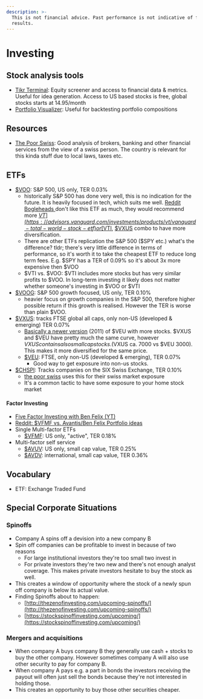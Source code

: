 ```yaml
---
description: >-
  This is not financial advice. Past performance is not indicative of future
  results.
---
```


# Investing

## Stock analysis tools

* [Tikr Terminal](https://tikr.com/): Equity screener and access to financial data & metrics. Useful for idea generation. Access to US based stocks is free, global stocks starts at 14.95/month
* [Portfolio Visualizer](https://www.portfoliovisualizer.com/backtest-portfolio): Useful for backtesting portfolio compositions

## Resources

* [The Poor Swiss](https://thepoorswiss.com/): Good analysis of brokers, banking and other financial services from the view of a swiss person. The country is relevant for this kinda stuff due to local laws, taxes etc.

## ETFs

* [$VOO](https://investor.vanguard.com/investment-products/etfs/profile/voo): S\&P 500, US only, TER 0.03%
  * historically S\&P 500 has done very well, this is no indication for the future. It is heavily focused in tech, which suits me well. [Reddit Bogleheads ](https://www.reddit.com/r/Bogleheads)don't like this ETF as much, they would recommend more [$VT](https://advisors.vanguard.com/investments/products/vt/vanguard-total-world-stock-etf) or [$VTI](https://investor.vanguard.com/investment-products/etfs/profile/vti), [$VXUS](https://investor.vanguard.com/investment-products/etfs/profile/vxus) combo to have more diversification.
  * There are other ETFs replication the S\&P 500 ($SPY etc.) what's the difference? tldr; there's very little difference in terms of performance, so it's worth it to take the cheapest ETF to reduce long term fees. E.g. $SPY has a TER of 0.09% so it's about 3x more expensive then $VOO
  * $VTI vs. $VOO: $VTI includes more stocks but has very similar profits to $VOO. In long-term investing it likely does not matter whether someone's investing in $VOO or $VTI
* [$VOOG](https://investor.vanguard.com/investment-products/etfs/profile/voog): S\&P 500 growth focused, US only, TER 0.10%
  * heavier focus on growth companies in the S\&P 500, therefore higher possible return if this growth is realised. However the TER is worse than plain $VOO.
* [$VXUS](https://investor.vanguard.com/investment-products/etfs/profile/vxus): tracks FTSE global all caps, only non-US (developed & emerging) TER 0.07%
  * [Basically a newer version](https://www.optimizedportfolio.com/vxus-vs-veu/) (2011) of $VEU with more stocks. $VXUS and $VEU have pretty much the same curve, however $VXUS contains also small cap stocks. ($VXUS ca. 7000 vs $VEU 3000). This makes it more diversified for the same price.&#x20;
  * [$VEU](https://investor.vanguard.com/investment-products/etfs/profile/veu): FTSE, only non-US (developed & emerging), TER 0.07%
    * Good way to get exposure into non-us stocks.
* [$CHSPI](https://www.ishares.com/ch/individual/en/products/264107/ishares-spi-ch-fund): Tracks companies on the SIX Swiss Exchange, TER 0.10%
  * [the poor swiss](https://thepoorswiss.com/portfolio/) uses this for their swiss market exposure
  * It's a common tactic to have some exposure to your home stock market

#### Factor Investing

* [Five Factor Investing with Ben Felix (YT)](https://www.youtube.com/watch?v=jKWbW7Wgm0w)
* [Reddit: $VFMF vs. Avantis/Ben Felix Portfolio ideas](https://www.reddit.com/r/Bogleheads/comments/mnvz7p/why\_so\_little\_discussion\_about\_vanguards/)
* Single Multi-factor ETFs
  * [$VFMF](https://investor.vanguard.com/investment-products/etfs/profile/vfmf): US only, "active", TER 0.18%
* Multi-factor self service
  * [$AVUV](https://etfdb.com/etf/AVUV/#etf-ticker-profile): US only, small cap value, TER 0.25%
  * [$AVDV](https://etfdb.com/etf/AVDV):  international, small cap value, TER 0.36%

## Vocabulary

* ETF: Exchange Traded Fund

## Special Corporate Situations

### Spinoffs

* Company A spins off a devision into a new company B
* Spin off companies can be profitable to invest in because of two reasons
  * For large institutional investors they're too small two invest in
  * For private investors they're two new and there's not enough analyst coverage. This makes private investors hesitate to buy the stock as well.
* This creates a window of opportunity where the stock of a newly spun off company is below its actual value.
* Finding Spinoffs about to happen:
  * [http://thezenofinvesting.com/upcoming-spinoffs/](http://thezenofinvesting.com/upcoming-spinoffs/)
  * [https://stockspinoffinvesting.com/upcoming/](https://stockspinoffinvesting.com/upcoming/)

### Mergers and acquisitions

* When company A buys company B they generally use cash + stocks to buy the other company. However sometimes company A will also use other security to pay for company B.
* When company A pays e.g. a part in bonds the investors receiving the payout will often just sell the bonds because they're not interested in holding those.
* This creates an opportunity to buy those other securities cheaper.
